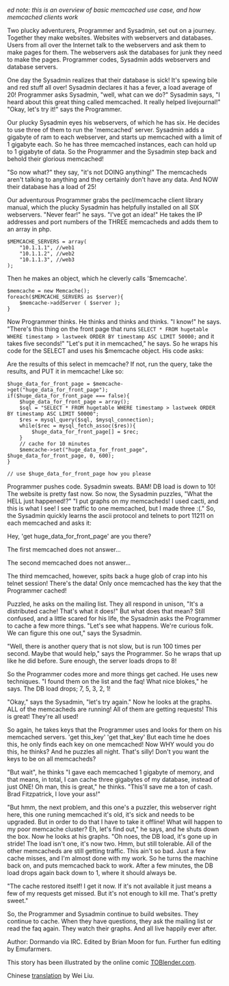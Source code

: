 _ed note: this is an overview of basic memcached use case, and how memcached clients work_

Two plucky adventurers, Programmer and Sysadmin, set out on a journey. Together they make websites. Websites with webservers and databases. Users from all over the Internet talk to the webservers and ask them to make pages for them. The webservers ask the databases for junk they need to make the pages. Programmer codes, Sysadmin adds webservers and database servers.

One day the Sysadmin realizes that their database is sick! It's spewing bile and red stuff all over! Sysadmin declares it has a fever, a load average of 20! Programmer asks Sysadmin, "well, what can we do?" Sysadmin says, "I heard about this great thing called memcached. It really helped livejournal!" "Okay, let's try it!" says the Programmer.

Our plucky Sysadmin eyes his webservers, of which he has six. He decides to use three of them to run the 'memcached' server. Sysadmin adds a gigabyte of ram to each webserver, and starts up memcached with a limit of 1 gigabyte each. So he has three memcached instances, each can hold up to 1 gigabyte of data. So the Programmer and the Sysadmin step back and behold their glorious memcached!

"So now what?" they say, "it's not DOING anything!" The memcacheds aren't talking to anything and they certainly don't have any data. And NOW their database has a load of 25!

Our adventurous Programmer grabs the pecl/memcache client library manual, which the plucky Sysadmin has helpfully installed on all SIX webservers. "Never fear!" he says. "I've got an idea!" He takes the IP addresses and port numbers of the THREE memcacheds and adds them to an array in php.

```
$MEMCACHE_SERVERS = array(
    "10.1.1.1", //web1
    "10.1.1.2", //web2
    "10.1.1.3", //web3
);
```

Then he makes an object, which he cleverly calls '$memcache'.

```
$memcache = new Memcache();
foreach($MEMCACHE_SERVERS as $server){
    $memcache->addServer ( $server );
}
```

Now Programmer thinks. He thinks and thinks and thinks. "I know!" he says. "There's this thing on the front page that runs `SELECT * FROM hugetable WHERE timestamp > lastweek ORDER BY timestamp ASC LIMIT 50000;` and it takes five seconds!" "Let's put it in memcached," he says. So he wraps his code for the SELECT and uses his $memcache object. His code asks:

Are the results of this select in memcache?
If not, run the query, take the results, and PUT it in memcache!
Like so:

```
$huge_data_for_front_page = $memcache->get("huge_data_for_front_page");
if($huge_data_for_front_page === false){
    $huge_data_for_front_page = array();
    $sql = "SELECT * FROM hugetable WHERE timestamp > lastweek ORDER BY timestamp ASC LIMIT 50000";
    $res = mysql_query($sql, $mysql_connection);
    while($rec = mysql_fetch_assoc($res)){
        $huge_data_for_front_page[] = $rec;
    }
    // cache for 10 minutes
    $memcache->set("huge_data_for_front_page", $huge_data_for_front_page, 0, 600);
}

// use $huge_data_for_front_page how you please
```

Programmer pushes code. Sysadmin sweats. BAM! DB load is down to 10! The website is pretty fast now. So now, the Sysadmin puzzles, "What the HELL just happened!?" "I put graphs on my memcacheds! I used cacti, and this is what I see! I see traffic to one memcached, but I made three :(." So, the Sysadmin quickly learns the ascii protocol and telnets to port 11211 on each memcached and asks it:

Hey, 'get huge\_data\_for\_front\_page' are you there?

The first memcached does not answer...

The second memcached does not answer...

The third memcached, however, spits back a huge glob of crap into his telnet session! There's the data! Only once memcached has the key that the Programmer cached!

Puzzled, he asks on the mailing list. They all respond in unison, "It's a distributed cache! That's what it does!" But what does that mean? Still confused, and a little scared for his life, the Sysadmin asks the Programmer to cache a few more things. "Let's see what happens. We're curious folk. We can figure this one out," says the Sysadmin.

"Well, there is another query that is not slow, but is run 100 times per second. Maybe that would help," says the Programmer. So he wraps that up like he did before. Sure enough, the server loads drops to 8!

So the Programmer codes more and more things get cached. He uses new techniques. "I found them on the list and the faq! What nice blokes," he says. The DB load drops; 7, 5, 3, 2, 1!

"Okay," says the Sysadmin, "let's try again." Now he looks at the graphs. ALL of the memcacheds are running! All of them are getting requests! This is great! They're all used!

So again, he takes keys that the Programmer uses and looks for them on his memcached servers. 'get this\_key' 'get that\_key' But each time he does this, he only finds each key on one memcached! Now WHY would you do this, he thinks? And he puzzles all night. That's silly! Don't you want the keys to be on all memcacheds?

"But wait", he thinks "I gave each memcached 1 gigabyte of memory, and that means, in total, I can cache three gigabytes of my database, instead of just ONE! Oh man, this is great," he thinks. "This'll save me a ton of cash. Brad Fitzpatrick, I love your ass!"

"But hmm, the next problem, and this one's a puzzler, this webserver right here, this one runing memcached it's old, it's sick and needs to be upgraded. But in order to do that I have to take it offline! What will happen to my poor memcache cluster? Eh, let's find out," he says, and he shuts down the box. Now he looks at his graphs. "Oh noes, the DB load, it's gone up in stride! The load isn't one, it's now two. Hmm, but still tolerable. All of the other memcacheds are still getting traffic. This ain't so bad. Just a few cache misses, and I'm almost done with my work. So he turns the machine back on, and puts memcached back to work. After a few minutes, the DB load drops again back down to 1, where it should always be.

"The cache restored itself! I get it now. If it's not available it just means a few of my requests get missed. But it's not enough to kill me. That's pretty sweet."

So, the Programmer and Sysadmin continue to build websites. They continue to cache. When they have questions, they ask the mailing list or read the faq again. They watch their graphs. And all live happily ever after.

Author: Dormando via IRC. Edited by Brian Moon for fun. Further fun editing by Emufarmers.

This story has been illustrated by the online comic [TOBlender.com](http://toblender.com/tag/memcached/).

Chinese [translation](http://code.google.com/p/memcached/wiki/TutorialCachingStory) by Wei Liu.